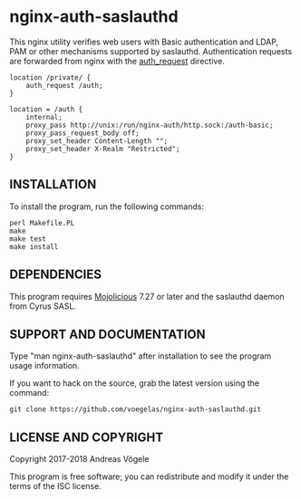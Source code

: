# nginx-auth-saslauthd

This nginx utility verifies web users with Basic authentication and LDAP, PAM
or other mechanisms supported by saslauthd. Authentication requests are
forwarded from nginx with the
[auth_request](https://nginx.org/en/docs/http/ngx_http_auth_request_module.html)
directive.

```Nginx
location /private/ {
    auth_request /auth;
}

location = /auth {
    internal;
    proxy_pass http://unix:/run/nginx-auth/http.sock:/auth-basic;
    proxy_pass_request_body off;
    proxy_set_header Content-Length "";
    proxy_set_header X-Realm "Restricted";
}
```

## INSTALLATION

To install the program, run the following commands:

```
perl Makefile.PL
make
make test
make install
```

## DEPENDENCIES

This program requires [Mojolicious](http://mojolicious.org/) 7.27 or later and
the saslauthd daemon from Cyrus SASL.

## SUPPORT AND DOCUMENTATION

Type "man nginx-auth-saslauthd" after installation to see the program usage
information.

If you want to hack on the source, grab the latest version using the command:

```
git clone https://github.com/voegelas/nginx-auth-saslauthd.git
```

## LICENSE AND COPYRIGHT

Copyright 2017-2018 Andreas Vögele

This program is free software; you can redistribute and modify it under the
terms of the ISC license.
